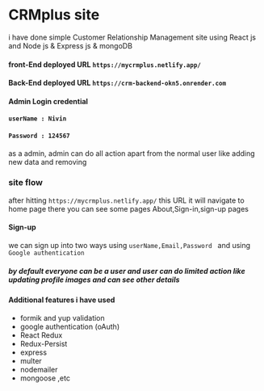 # CRMplus site
i have done simple Customer Relationship Management site using React js and Node js & Express js  & mongoDB

#### front-End deployed URL `https://mycrmplus.netlify.app/`
#### Back-End deployed URL `https://crm-backend-okn5.onrender.com`
#### Admin Login credential
#### `userName : Nivin`
#### `Password : 124567`

as a admin, admin can do all action apart from the normal user  like adding new data and removing

### site flow 
after hitting `https://mycrmplus.netlify.app/` this URL it will navigate to home page there you can see some pages About,Sign-in,sign-up pages

#### Sign-up 
we can sign up into two ways
using `userName,Email,Password ` and 
using `Google authentication`
##### by default everyone can be a user and user can do limited action like updating profile images and can see other details

#### Additional features i have used 
- formik and yup validation
- google authentication (oAuth)
- React Redux
- Redux-Persist
- express
- multer 
- nodemailer 
- mongoose ,etc